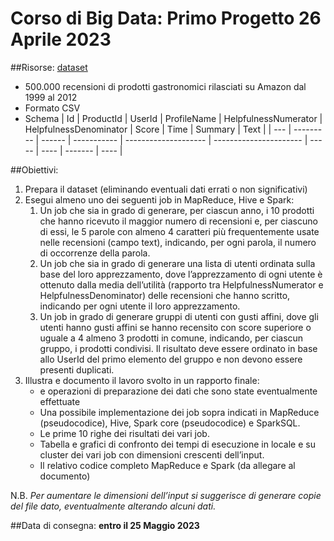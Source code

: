 # Corso di Big Data: Primo Progetto 26 Aprile 2023

##Risorse: [dataset](https://www.kaggle.com/datasets/snap/amazon-fine-food-reviews)
- 500.000 recensioni di prodotti gastronomici rilasciati su Amazon dal 1999 al 2012
- Formato CSV
- Schema
| Id  | ProductId | UserId | ProfileName | HelpfulnessNumerator | HelpfulnessDenominator | Score | Time | Summary | Text |
| --- | --------- | ------ | ----------- | -------------------- | ---------------------- | ----- | ---- | ------- | ---- |

##Obiettivi:
1. Prepara il dataset (eliminando eventuali dati errati o non significativi)
2. Esegui almeno uno dei seguenti job in MapReduce, Hive e Spark:
   1. Un job che sia in grado di generare, per ciascun anno, i 10 prodotti che hanno ricevuto il maggior numero di recensioni e, per ciascuno di essi, le 5 parole con almeno 4 caratteri più frequentemente usate nelle recensioni (campo text), indicando, per ogni parola, il numero di occorrenze della parola.
   2. Un job che sia in grado di generare una lista di utenti ordinata sulla base del loro apprezzamento, dove l’apprezzamento di ogni utente è ottenuto dalla media dell’utilità (rapporto tra HelpfulnessNumerator e HelpfulnessDenominator) delle recensioni che hanno scritto, indicando per ogni utente il loro apprezzamento.
   3. Un job in grado di generare gruppi di utenti con gusti affini, dove gli utenti hanno gusti affini se hanno recensito con score superiore o uguale a 4 almeno 3 prodotti in comune, indicando, per ciascun gruppo, i prodotti condivisi. Il risultato deve essere ordinato in base allo UserId del primo elemento del gruppo e non devono essere presenti duplicati.
3. Illustra e documento il lavoro svolto in un rapporto finale:
      - e operazioni di preparazione dei dati che sono state eventualmente effettuate
      - Una possibile implementazione dei job sopra indicati in MapReduce (pseudocodice), Hive, Spark core
        (pseudocodice) e SparkSQL.
      - Le prime 10 righe dei risultati dei vari job.
      - Tabella e grafici di confronto dei tempi di esecuzione in locale e su cluster dei vari job con dimensioni
        crescenti dell’input.
      - Il relativo codice completo MapReduce e Spark (da allegare al documento)

N.B. *Per aumentare le dimensioni dell’input si suggerisce di generare copie del file dato, eventualmente alterando alcuni dati.*

##Data di consegna: **entro il 25 Maggio 2023**
